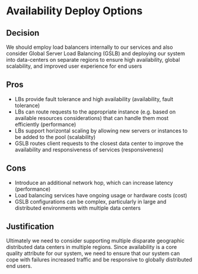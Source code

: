 # Availability Deploy Options

## Decision

We should employ load balancers internally to our services and also consider Global Server Load Balancing (GSLB)
and deploying our system into data-centers on separate regions to ensure high availability, global scalability, 
and improved user experience for end users

## Pros

- LBs provide fault tolerance and high availability (availability, fault tolerance)
- LBs can route requests to the appropriate instance (e.g. based on available resources considerations) that can handle them most efficiently (performance)
- LBs support horizontal scaling by allowing new servers or instances to be added to the pool (scalability)
- GSLB routes client requests to the closest data center to improve the availability and responsiveness of services (responsiveness)

## Cons

- Introduce an additional network hop, which can increase latency (performance)
- Load balancing services have ongoing usage or hardware costs (cost)
- GSLB configurations can be complex, particularly in large and distributed environments with multiple data centers

## Justification

Ultimately we need to consider supporting multiple disparate geographic distributed data centers in multiple
regions. Since availability is a core quality attribute for our system, we need to ensure that our system can cope
with failures increased traffic and be responsive to globally distributed end users.
